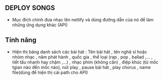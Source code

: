 ## DEPLOY SONGS

- Mục đích chính đưa nhạc lên netlify và dùng đường dẫn của nó để làm những ứng dụng khác (API)

## Tính năng

- Hiện thị bảng danh sách các bài hát : Tên bài hát , tên nghệ sĩ hoặc nhóm nhạc , năm phát hành , quốc gia , thể loại (rap , pop , ballad ,... , tiết tấu nhanh hay chậm ,...) , nhạc phim (không cần) , điệp khúc (từ mốc tgian nào đến mốc nào), nút play , pause bài hát , play chorus , name file(dùng để hiện thị cái path cho API)